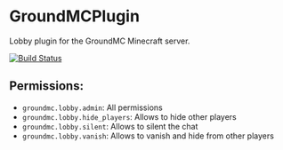 # GroundMCPlugin
Lobby plugin for the GroundMC Minecraft server.

[![Build Status](https://ci.groundmc.net/buildStatus/icon?job=GroundMC%2FGroundMCPlugin%2Fmaster)](https://ci.groundmc.net/job/GroundMC/job/GroundMCPlugin/job/master/)


Permissions:
-

- `groundmc.lobby.admin`: All permissions
- `groundmc.lobby.hide_players`: Allows to hide other players
- `groundmc.lobby.silent`: Allows to silent the chat
- `groundmc.lobby.vanish`: Allows to vanish and hide from other players
